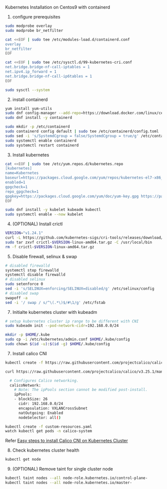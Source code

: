 Kubernetes Installation on Centos9 with containerd

1. configure prerequisites

```bash
sudo modprobe overlay
sudo modprobe br_netfilter
```

```bash
cat <<EOF | sudo tee /etc/modules-load.d/containerd.conf
overlay
br_netfilter
EOF
```

```bash
cat <<EOF | sudo tee /etc/sysctl.d/99-kubernetes-cri.conf
net.bridge.bridge-nf-call-iptables = 1
net.ipv4.ip_forward = 1
net.bridge.bridge-nf-call-ip6tables = 1
EOF
```

```bash
sudo sysctl --system
```

2. install containerd

```bash
yum install yum-utils
sudo dnf config-manager --add-repo=https://download.docker.com/linux/centos/docker-ce.repo
sudo dnf install -y containerd
```

```bash
sudo mkdir -p /etc/containerd
sudo containerd config default | sudo tee /etc/containerd/config.toml
sudo sed -i 's/SystemdCgroup = false/SystemdCgroup = true/g' /etc/containerd/config.toml
sudo systemctl enable containerd
sudo systemctl restart containerd
```

3. Install kubernetes

```bash
cat <<EOF | sudo tee /etc/yum.repos.d/kubernetes.repo
[kubernetes]
name=Kubernetes
baseurl=https://packages.cloud.google.com/yum/repos/kubernetes-el7-x86_64
enabled=1
gpgcheck=1
repo_gpgcheck=1
gpgkey=https://packages.cloud.google.com/yum/doc/yum-key.gpg https://packages.cloud.google.com/yum/doc/rpm-package-key.gpg
EOF
```

```bash
sudo dnf install -y kubelet kubeadm kubectl
sudo systemctl enable --now kubelet
```

4. (OPTIONAL) Install crictl

```bash
VERSION="v1.24.1"
curl -L https://github.com/kubernetes-sigs/cri-tools/releases/download/$VERSION/crictl-${VERSION}-linux-amd64.tar.gz --output crictl-${VERSION}-linux-amd64.tar.gz
sudo tar zxvf crictl-$VERSION-linux-amd64.tar.gz -C /usr/local/bin
rm -f crictl-$VERSION-linux-amd64.tar.gz
```

5. Disable firewall, selinux & swap
```bash
# disabled firewalld
systemctl stop firewalld
systemctl disable firewalld
# disabled selinux
sudo setenforce 0
sed -i 's/SELINUX=enforcing/SELINUX=disabled/g' /etc/selinux/config
# disabled swap
swapoff -a 
sed -i '/ swap / s/^\(.*\)$/#\1/g' /etc/fstab
```

7. Initialte kubernetes cluster with kubeadm

```bash
# setup kubernetes cluster ip range to be different with CNI
sudo kubeadm init --pod-network-cidr=192.168.0.0/24

mkdir -p $HOME/.kube
sudo cp -i /etc/kubernetes/admin.conf $HOME/.kube/config
sudo chown $(id -u):$(id -g) $HOME/.kube/config
```

7. Install calico CNI

```bash
kubectl create -f https://raw.githubusercontent.com/projectcalico/calico/v3.25.1/manifests/tigera-operator.yaml

curl https://raw.githubusercontent.com/projectcalico/calico/v3.25.1/manifests/custom-resources.yaml -O

```

```bash
  # Configures Calico networking.
  calicoNetwork:
    # Note: The ipPools section cannot be modified post-install.
    ipPools:
    - blockSize: 26
      cidr: 192.168.0.0/24
      encapsulation: VXLANCrossSubnet
      natOutgoing: Enabled
      nodeSelector: all()

```

```bash
kubectl create -f custom-resources.yaml
watch kubectl get pods -n calico-system
```

Refer [Easy steps to install Calico CNI on Kubernetes Cluster
](https://www.golinuxcloud.com/calico-kubernetes/)

8. Check kubernetes cluster health

```bash
kubectl get node
```

9. (OPTIONAL) Remove taint for single cluster node

```bash
kubectl taint nodes --all node-role.kubernetes.io/control-plane-
kubectl taint nodes --all node-role.kubernetes.io/master-
```
